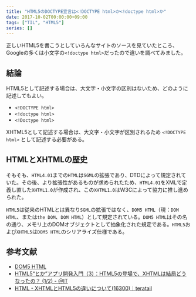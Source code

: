 ```yaml
---
title: "HTML5のDOCTYPE宣言は<!DOCTYPE html>か<!doctype html>か"
date: 2017-10-02T00:00:00+09:00
tags: ["TIL", "HTML5"]
series: []
---
```

正しいHTML5を書こうとしていろんなサイトのソースを見ていたところ、Googleの多くは小文字の`<!doctype html>`だったので違いを調べてみました。
<!--more-->

## 結論
HTML5として記述する場合は、大文字・小文字の区別はないため、どのように記述してもよい。

* `<!DOCTYPE html>`
* `<!doctype html>`
* `<!Doctype html>`

XHTML5として記述する場合は、大文字・小文字が区別されるため `<!DOCTYPE html>` として記述する必要がある。

## HTMLとXHTMLの歴史
そもそも、`HTML4.01`までの`HTML`は`SGML`の拡張であり、DTDによって規定されていた。その後、より拡張性があるものが求められたため、`HTML4.01`をXMLで定義し直した`XHTML1.0`が作成され、この`XHTML1.0`はW3Cによって協力に推し進められた。

`HTML5`は従来のHTMLとは異なり`SGML`の拡張ではなく、`DOM5 HTML`（現：`DOM HTML`、または`the DOM`、`DOM HTML`）として規定されている。`DOM5 HTML`はその名の通り、メモリ上のDOMオブジェクトとして抽象化された規定である。`HTML5`および`XHTML5`は`DOM5 HTML`のシリアライズ仕様である。

## 参考文献
* [DOM5 HTML](https://wiki.suikawiki.org/n/DOM5%20HTML)
* [HTML5“とか”アプリ開発入門（3）：HTML5の登場で、XHTMLは結局どうなったの？ (1/2) - ＠IT](http://www.atmarkit.co.jp/ait/articles/1011/12/news121.html)
* [HTML - XHTMLとHTML5の違いについて(16300)｜teratail](https://teratail.com/questions/16300)
